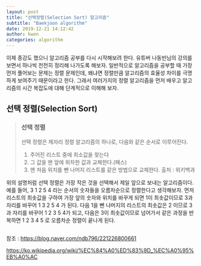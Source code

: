 ```yaml
---
layout: post
title: "선택정렬(Selection Sort) 알고리즘"
subtitle: "Baekjoon algorithm"
date: 2019-12-21 14:12:42
author: kwon
categories: algorithm
---
```

이제 종강도 했으니 알고리즘 공부를 다시 시작해보려 한다. 유튜버 나동빈님의 강의를 보면서 하나씩 천천히 정리해 나가도록 해보자. 일반적으로 알고리즘을 공부할 때 가장 먼저 풀어보는 문제는 정렬 문제인데, 왜냐면 정렬만큼 알고리즘의 효율성 차이를 극명하게 보여주기 때문이라고 한다. 그래서 여러가지의 정렬 알고리즘을 먼저 배우고 알고리즘의 시간 복잡도에 대해 단계적으로 이해해 보자.

## 선택 정렬(Selection Sort)
> ### 선택 정렬
> 선택 정렬은 제자리 정렬 알고리즘의 하나로, 다음와 같은 순서로 이루어진다.
> 1. 주어진 리스트 중에 최소값을 찾는다
> 2. 그 값을 맨 앞에 위차한 값과 교체한다.(패스)
> 3. 맨 처음 위치를 뺀 나머지 리스트를 같은 방법으로 교체한다.
출처 : 위키백과

위의 설명처럼 선택 정렬은 가장 작은 것을 선택해서 제일 앞으로 보내는 알고리즘이다. 예를 들어, 3 1 2 5 4 라는 순서의 숫자들을 오름차순으로 정렬한다고 생각해보자. 먼저 리스트의 최솟값을 구하여 가장 앞의 숫자와 위치를 바꾸게 되면 1이 최솟값이므로 3과 자리를 바꾸어 1 3 2 5 4 가 된다. 다음 1을 뺀 나머지의 리스트의 최솟값은 2 이므로 3과 자리를 바꾸어 1 2 3 5 4가 되고, 다음은 3이 최솟값이므로 넘어가서 같은 과정을 반복하면 1 2 3 4 5 로 오름차순 정렬이 끝나게 된다. 

```c

```


참조 : <https://blog.naver.com/ndb796/221226800661>

<https://ko.wikipedia.org/wiki/%EC%84%A0%ED%83%9D_%EC%A0%95%EB%A0%AC>
